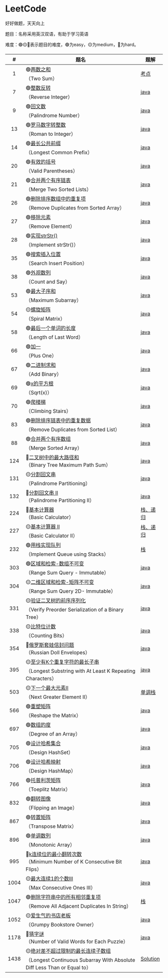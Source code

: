 # LeetCode
好好做题，天天向上

题目：名称采用英汉双语，有助于学习英语

难度：🟢🟡🔴表示题目的难度，🟢为easy，🟡为medium，🔴为hard。

|#|题名|题解|
|:----:|-----|----|
|1|🟢[两数之和](https://leetcode-cn.com/problems/two-sum/)</br>（Two Sum）|[考点](./algorithms/1.md)|
|7|🟢[整数反转](https://leetcode-cn.com/problems/reverse-integer/)</br>（Reverse Integer）|[java](./algorithms/7.md)|
|9|🟢[回文数](https://leetcode-cn.com/problems/palindrome-number/)</br>（Palindrome Number）|[java](./algorithms/9.md)|
|13|🟢[罗马数字转整数](https://leetcode-cn.com/problems/roman-to-integer/)</br>（Roman to Integer）|[java](./algorithms/13.md)|
|14|🟢[最长公共前缀](https://leetcode-cn.com/problems/longest-common-prefix/)</br>（Longest Common Prefix）|[java](./algorithms/14.md)|
|20|🟢[有效的括号](https://leetcode-cn.com/problems/valid-parentheses/)</br>（Valid Parentheses）|[java](./algorithms/20.md)|
|21|🟢[合并两个有序链表](https://leetcode-cn.com/problems/merge-two-sorted-lists/)</br>（Merge Two Sorted Lists）|[java](./algorithms/21.md)|
|26|🟢[删除排序数组中的重复项](https://leetcode-cn.com/problems/remove-duplicates-from-sorted-array/)</br>（Remove Duplicates from Sorted Array）|[java](./algorithms/26.md)|
|27|🟢[移除元素](https://leetcode-cn.com/problems/remove-element/)</br>（Remove Element）|[java](./algorithms/27.md)|
|28|🟢[实现strStr()](https://leetcode-cn.com/problems/implement-strstr/)</br>（Implement strStr()）|[java](./algorithms/28.md)|
|35|🟢[搜索插入位置](https://leetcode-cn.com/problems/search-insert-position/)</br>（Search Insert Position）|[java](./algorithms/35.md)|
|38|🟢[外观数列](https://leetcode-cn.com/problems/count-and-say/)</br>（Count and Say）|[java](./algorithms/38.md)|
|53|🟢[最大子序和](https://leetcode-cn.com/problems/maximum-subarray/)</br>（Maximum Subarray）|[java](./algorithms/53.md)|
|54|🟡[螺旋矩阵](https://leetcode-cn.com/problems/spiral-matrix/)</br>（Spiral Matrix）|[java](./algorithms/54.md)|
|58|🟢[最后一个单词的长度](https://leetcode-cn.com/problems/length-of-last-word/)</br>（Length of Last Word）|[java](./algorithms/58.md)|
|66|🟢[加一](https://leetcode-cn.com/problems/plus-one/)</br>（Plus One）|[java](./algorithms/66.md)|
|67|🟢[二进制求和](https://leetcode-cn.com/problems/add-binary/)</br>（Add Binary）|[java](./algorithms/67.md)|
|69|🟢[x的平方根](https://leetcode-cn.com/problems/sqrtx/)</br>（Sqrt(x)）|[java](./algorithms/69.md)|
|70|🟢[爬楼梯](https://leetcode-cn.com/problems/climbing-stairs/)</br>（Climbing Stairs）|[java](./algorithms/70.md)|
|83|🟢[删除排序链表中的重复数据](https://leetcode-cn.com/problems/remove-duplicates-from-sorted-list/)</br>（Remove Duplicates from Sorted List）|[java](./algorithms/83.md)|
|88|🟢[合并两个有序数组](https://leetcode-cn.com/problems/merge-sorted-array/)</br>（Merge Sorted Array）|[java](./algorithms/88.md)|
|124|🔴[二叉树中的最大路径和](https://leetcode-cn.com/problems/binary-tree-maximum-path-sum/)</br>（Binary Tree Maximum Path Sum）|[java](./algorithms/124.md)|
|131|🟡[分割回文串](https://leetcode-cn.com/problems/palindrome-partitioning/)</br>（Palindrome Partitioning）|[java](./algorithms/131.md)|
|132|🔴[分割回文串 II](https://leetcode-cn.com/problems/palindrome-partitioning-ii/)</br>（Palindrome Partitioning II）|[java](./algorithms/132.md)|
|224|🔴[基本计算器](https://leetcode-cn.com/problems/basic-calculator/)</br>（Basic Calculator）|[栈、递归](./algorithms/224.md)|
|227|🟡[基本计算器 II](https://leetcode-cn.com/problems/basic-calculator-ii/)</br>（Basic Calculator II）|[栈、递归](./algorithms/227.md)|
|232|🟢[用栈实现队列](https://leetcode-cn.com/problems/implement-queue-using-stacks/)</br>（Implement Queue using Stacks）|[栈](./algorithms/232.md)|
|303|🟢[区域和检索-数组不可变](https://leetcode-cn.com/problems/range-sum-query-immutable/)</br>（Range Sum Query - Immutable）|[java](./algorithms/303.md)|
|304|🟡[二维区域和检索-矩阵不可变](https://leetcode-cn.com/problems/range-sum-query-2d-immutable/)</br>（Range Sum Query 2D- Immutable）|[java](./algorithms/304.md)|
|331|🟡[验证二叉树的前序序列化](https://leetcode-cn.com/problems/verify-preorder-serialization-of-a-binary-tree/)</br>（Verify Preorder Serialization of a Binary Tree）|[java](./algorithms/331.md)|
|338|🟡[比特位计数](https://leetcode-cn.com/problems/counting-bits/)</br>（Counting Bits）|[java](./algorithms/338.md)|
|354|🔴[俄罗斯套娃信封问题](https://leetcode-cn.com/problems/russian-doll-envelopes/)</br>（Russian Doll Envelopes）|[java](./algorithms/354.md)|
|395|🟡[至少有K个重复字符的最长子串](https://leetcode-cn.com/problems/longest-substring-with-at-least-k-repeating-characters/)</br>（Longest Substring with At Least K Repeating Characters）|[java](./algorithms/395.md)|
|503|🟡[下一个最大元素II](https://leetcode-cn.com/problems/next-greater-element-ii/)</br>（Next Greater Element II）|[单调栈](./algorithms/503.md)|
|566|🟢[重塑矩阵](https://leetcode-cn.com/problems/reshape-the-matrix/)</br>（Reshape the Matrix）|[java](./algorithms/566.md)|
|697|🟢[数组的度](https://leetcode-cn.com/problems/degree-of-an-array/)</br>（Degree of an Array）|[java](./algorithms/697.md)|
|705|🟢[设计哈希集合](https://leetcode-cn.com/problems/design-hashset/)</br>（Design HashSet）|[java](./algorithms/705.md)|
|706|🟢[设计哈希映射](https://leetcode-cn.com/problems/design-hashmap/)</br>（Design HashMap）|[java](./algorithms/706.md)|
|766|🟢[托普利茨矩阵](https://leetcode-cn.com/problems/toeplitz-matrix/submissions/)</br>（Toeplitz Matrix）|[java](./algorithms/766.md)|
|832|🟢[翻转图像](https://leetcode-cn.com/problems/flipping-an-image/)</br>（Flipping an Image）|[java](./algorithms/832.md)|
|867|🟢[转置矩阵](https://leetcode-cn.com/problems/transpose-matrix/)</br>（Transpose Matrix）|[java](./algorithms/867.md)|
|896|🟢[单调数列](https://leetcode-cn.com/problems/monotonic-array/)</br>（Monotonic Array）|[java](./algorithms/896.md)|
|995|🔴[k连续位的最小翻转次数](https://leetcode-cn.com/problems/minimum-number-of-k-consecutive-bit-flips/)</br>（Minimum Number of K Consecutive Bit Flips）|[java](./algorithms/995.md)|
|1004|🟡[最大连续1的个数III](https://leetcode-cn.com/problems/max-consecutive-ones-iii/)</br>（Max Consecutive Ones III）|[java](./algorithms/1004.md)|
|1047|🟢[删除字符串中的所有相邻重复项](https://leetcode-cn.com/problems/remove-all-adjacent-duplicates-in-string/)</br>（Remove All Adjacent Duplicates In String）|[栈](./algorithms/1047.md)|
|1052|🟡[爱生气的书店老板](https://leetcode-cn.com/problems/grumpy-bookstore-owner/)</br>（Grumpy Bookstore Owner）|[java](./algorithms/1052.md)|
|1178|🔴[猜字谜](https://leetcode-cn.com/problems/number-of-valid-words-for-each-puzzle/)</br>（Number of Valid Words for Each Puzzle）|[java](./algorithms/1178.md)|
|1438|🟡[绝对差不超过限制的最长连续子数组](https://leetcode-cn.com/problems/longest-continuous-subarray-with-absolute-diff-less-than-or-equal-to-limit/)</br>（Longest Continuous Subarray With Absolute Diff Less Than or Equal to）|[Solution](./algorithms/1438.md)|

